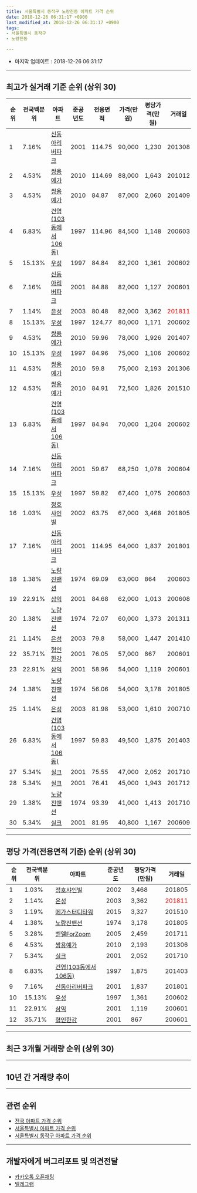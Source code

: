 ```yaml
---
title: 서울특별시 동작구 노량진동 아파트 가격 순위
date: 2018-12-26 06:31:17 +0900
last_modified_at: 2018-12-26 06:31:17 +0900
tags:
- 서울특별시 동작구
- 노량진동

---
```


* 마지막 업데이트 : 2018-12-26 06:31:17

---

## 최고가 실거래 기준 순위 (상위 30)


|순위|전국백분위|아파트|준공년도|전용면적|가격(만원)|평당가격(만원)|거래일|
|---|---|---|---|---|---|---|---|
|1|7.16%|[신동아리버파크](https://search.naver.com/search.naver?query=%EC%84%9C%EC%9A%B8%ED%8A%B9%EB%B3%84%EC%8B%9C+%EB%8F%99%EC%9E%91%EA%B5%AC+%EB%85%B8%EB%9F%89%EC%A7%84%EB%8F%99+%EC%8B%A0%EB%8F%99%EC%95%84%EB%A6%AC%EB%B2%84%ED%8C%8C%ED%81%AC)|2001|114.75|90,000|1,230|201308|
|2|4.53%|[쌍용예가](https://search.naver.com/search.naver?query=%EC%84%9C%EC%9A%B8%ED%8A%B9%EB%B3%84%EC%8B%9C+%EB%8F%99%EC%9E%91%EA%B5%AC+%EB%85%B8%EB%9F%89%EC%A7%84%EB%8F%99+%EC%8C%8D%EC%9A%A9%EC%98%88%EA%B0%80)|2010|114.69|88,000|1,643|201012|
|3|4.53%|[쌍용예가](https://search.naver.com/search.naver?query=%EC%84%9C%EC%9A%B8%ED%8A%B9%EB%B3%84%EC%8B%9C+%EB%8F%99%EC%9E%91%EA%B5%AC+%EB%85%B8%EB%9F%89%EC%A7%84%EB%8F%99+%EC%8C%8D%EC%9A%A9%EC%98%88%EA%B0%80)|2010|84.87|87,000|2,060|201409|
|4|6.83%|[건영(103동에서106동)](https://search.naver.com/search.naver?query=%EC%84%9C%EC%9A%B8%ED%8A%B9%EB%B3%84%EC%8B%9C+%EB%8F%99%EC%9E%91%EA%B5%AC+%EB%85%B8%EB%9F%89%EC%A7%84%EB%8F%99+%EA%B1%B4%EC%98%81%28103%EB%8F%99%EC%97%90%EC%84%9C106%EB%8F%99%29)|1997|114.96|84,500|1,148|200603|
|5|15.13%|[우성](https://search.naver.com/search.naver?query=%EC%84%9C%EC%9A%B8%ED%8A%B9%EB%B3%84%EC%8B%9C+%EB%8F%99%EC%9E%91%EA%B5%AC+%EB%85%B8%EB%9F%89%EC%A7%84%EB%8F%99+%EC%9A%B0%EC%84%B1)|1997|84.84|82,200|1,361|200602|
|6|7.16%|[신동아리버파크](https://search.naver.com/search.naver?query=%EC%84%9C%EC%9A%B8%ED%8A%B9%EB%B3%84%EC%8B%9C+%EB%8F%99%EC%9E%91%EA%B5%AC+%EB%85%B8%EB%9F%89%EC%A7%84%EB%8F%99+%EC%8B%A0%EB%8F%99%EC%95%84%EB%A6%AC%EB%B2%84%ED%8C%8C%ED%81%AC)|2001|84.88|82,000|1,127|200601|
|7|1.14%|[은성](https://search.naver.com/search.naver?query=%EC%84%9C%EC%9A%B8%ED%8A%B9%EB%B3%84%EC%8B%9C+%EB%8F%99%EC%9E%91%EA%B5%AC+%EB%85%B8%EB%9F%89%EC%A7%84%EB%8F%99+%EC%9D%80%EC%84%B1)|2003|80.48|82,000|3,362|<span style="color:red">201811</span>|
|8|15.13%|[우성](https://search.naver.com/search.naver?query=%EC%84%9C%EC%9A%B8%ED%8A%B9%EB%B3%84%EC%8B%9C+%EB%8F%99%EC%9E%91%EA%B5%AC+%EB%85%B8%EB%9F%89%EC%A7%84%EB%8F%99+%EC%9A%B0%EC%84%B1)|1997|124.77|80,000|1,171|200602|
|9|4.53%|[쌍용예가](https://search.naver.com/search.naver?query=%EC%84%9C%EC%9A%B8%ED%8A%B9%EB%B3%84%EC%8B%9C+%EB%8F%99%EC%9E%91%EA%B5%AC+%EB%85%B8%EB%9F%89%EC%A7%84%EB%8F%99+%EC%8C%8D%EC%9A%A9%EC%98%88%EA%B0%80)|2010|59.96|78,000|1,926|201407|
|10|15.13%|[우성](https://search.naver.com/search.naver?query=%EC%84%9C%EC%9A%B8%ED%8A%B9%EB%B3%84%EC%8B%9C+%EB%8F%99%EC%9E%91%EA%B5%AC+%EB%85%B8%EB%9F%89%EC%A7%84%EB%8F%99+%EC%9A%B0%EC%84%B1)|1997|84.96|75,000|1,106|200602|
|11|4.53%|[쌍용예가](https://search.naver.com/search.naver?query=%EC%84%9C%EC%9A%B8%ED%8A%B9%EB%B3%84%EC%8B%9C+%EB%8F%99%EC%9E%91%EA%B5%AC+%EB%85%B8%EB%9F%89%EC%A7%84%EB%8F%99+%EC%8C%8D%EC%9A%A9%EC%98%88%EA%B0%80)|2010|59.8|75,000|2,193|201306|
|12|4.53%|[쌍용예가](https://search.naver.com/search.naver?query=%EC%84%9C%EC%9A%B8%ED%8A%B9%EB%B3%84%EC%8B%9C+%EB%8F%99%EC%9E%91%EA%B5%AC+%EB%85%B8%EB%9F%89%EC%A7%84%EB%8F%99+%EC%8C%8D%EC%9A%A9%EC%98%88%EA%B0%80)|2010|84.91|72,500|1,826|201510|
|13|6.83%|[건영(103동에서106동)](https://search.naver.com/search.naver?query=%EC%84%9C%EC%9A%B8%ED%8A%B9%EB%B3%84%EC%8B%9C+%EB%8F%99%EC%9E%91%EA%B5%AC+%EB%85%B8%EB%9F%89%EC%A7%84%EB%8F%99+%EA%B1%B4%EC%98%81%28103%EB%8F%99%EC%97%90%EC%84%9C106%EB%8F%99%29)|1997|84.94|70,000|1,204|200602|
|14|7.16%|[신동아리버파크](https://search.naver.com/search.naver?query=%EC%84%9C%EC%9A%B8%ED%8A%B9%EB%B3%84%EC%8B%9C+%EB%8F%99%EC%9E%91%EA%B5%AC+%EB%85%B8%EB%9F%89%EC%A7%84%EB%8F%99+%EC%8B%A0%EB%8F%99%EC%95%84%EB%A6%AC%EB%B2%84%ED%8C%8C%ED%81%AC)|2001|59.67|68,250|1,078|200604|
|15|15.13%|[우성](https://search.naver.com/search.naver?query=%EC%84%9C%EC%9A%B8%ED%8A%B9%EB%B3%84%EC%8B%9C+%EB%8F%99%EC%9E%91%EA%B5%AC+%EB%85%B8%EB%9F%89%EC%A7%84%EB%8F%99+%EC%9A%B0%EC%84%B1)|1997|59.82|67,400|1,075|200603|
|16|1.03%|[정호샤인빌](https://search.naver.com/search.naver?query=%EC%84%9C%EC%9A%B8%ED%8A%B9%EB%B3%84%EC%8B%9C+%EB%8F%99%EC%9E%91%EA%B5%AC+%EB%85%B8%EB%9F%89%EC%A7%84%EB%8F%99+%EC%A0%95%ED%98%B8%EC%83%A4%EC%9D%B8%EB%B9%8C)|2002|63.75|67,000|3,468|201805|
|17|7.16%|[신동아리버파크](https://search.naver.com/search.naver?query=%EC%84%9C%EC%9A%B8%ED%8A%B9%EB%B3%84%EC%8B%9C+%EB%8F%99%EC%9E%91%EA%B5%AC+%EB%85%B8%EB%9F%89%EC%A7%84%EB%8F%99+%EC%8B%A0%EB%8F%99%EC%95%84%EB%A6%AC%EB%B2%84%ED%8C%8C%ED%81%AC)|2001|114.95|64,000|1,837|201801|
|18|1.38%|[노량진맨션](https://search.naver.com/search.naver?query=%EC%84%9C%EC%9A%B8%ED%8A%B9%EB%B3%84%EC%8B%9C+%EB%8F%99%EC%9E%91%EA%B5%AC+%EB%85%B8%EB%9F%89%EC%A7%84%EB%8F%99+%EB%85%B8%EB%9F%89%EC%A7%84%EB%A7%A8%EC%85%98)|1974|69.09|63,000|864|200603|
|19|22.91%|[삼익](https://search.naver.com/search.naver?query=%EC%84%9C%EC%9A%B8%ED%8A%B9%EB%B3%84%EC%8B%9C+%EB%8F%99%EC%9E%91%EA%B5%AC+%EB%85%B8%EB%9F%89%EC%A7%84%EB%8F%99+%EC%82%BC%EC%9D%B5)|2001|84.68|62,000|1,013|200608|
|20|1.38%|[노량진맨션](https://search.naver.com/search.naver?query=%EC%84%9C%EC%9A%B8%ED%8A%B9%EB%B3%84%EC%8B%9C+%EB%8F%99%EC%9E%91%EA%B5%AC+%EB%85%B8%EB%9F%89%EC%A7%84%EB%8F%99+%EB%85%B8%EB%9F%89%EC%A7%84%EB%A7%A8%EC%85%98)|1974|72.07|60,000|1,373|201311|
|21|1.14%|[은성](https://search.naver.com/search.naver?query=%EC%84%9C%EC%9A%B8%ED%8A%B9%EB%B3%84%EC%8B%9C+%EB%8F%99%EC%9E%91%EA%B5%AC+%EB%85%B8%EB%9F%89%EC%A7%84%EB%8F%99+%EC%9D%80%EC%84%B1)|2003|79.8|58,000|1,447|201410|
|22|35.71%|[형인한강](https://search.naver.com/search.naver?query=%EC%84%9C%EC%9A%B8%ED%8A%B9%EB%B3%84%EC%8B%9C+%EB%8F%99%EC%9E%91%EA%B5%AC+%EB%85%B8%EB%9F%89%EC%A7%84%EB%8F%99+%ED%98%95%EC%9D%B8%ED%95%9C%EA%B0%95)|2001|76.05|57,000|867|200601|
|23|22.91%|[삼익](https://search.naver.com/search.naver?query=%EC%84%9C%EC%9A%B8%ED%8A%B9%EB%B3%84%EC%8B%9C+%EB%8F%99%EC%9E%91%EA%B5%AC+%EB%85%B8%EB%9F%89%EC%A7%84%EB%8F%99+%EC%82%BC%EC%9D%B5)|2001|58.96|54,000|1,119|200601|
|24|1.38%|[노량진맨션](https://search.naver.com/search.naver?query=%EC%84%9C%EC%9A%B8%ED%8A%B9%EB%B3%84%EC%8B%9C+%EB%8F%99%EC%9E%91%EA%B5%AC+%EB%85%B8%EB%9F%89%EC%A7%84%EB%8F%99+%EB%85%B8%EB%9F%89%EC%A7%84%EB%A7%A8%EC%85%98)|1974|56.06|54,000|3,178|201805|
|25|1.14%|[은성](https://search.naver.com/search.naver?query=%EC%84%9C%EC%9A%B8%ED%8A%B9%EB%B3%84%EC%8B%9C+%EB%8F%99%EC%9E%91%EA%B5%AC+%EB%85%B8%EB%9F%89%EC%A7%84%EB%8F%99+%EC%9D%80%EC%84%B1)|2003|81.98|53,000|1,610|200710|
|26|6.83%|[건영(103동에서106동)](https://search.naver.com/search.naver?query=%EC%84%9C%EC%9A%B8%ED%8A%B9%EB%B3%84%EC%8B%9C+%EB%8F%99%EC%9E%91%EA%B5%AC+%EB%85%B8%EB%9F%89%EC%A7%84%EB%8F%99+%EA%B1%B4%EC%98%81%28103%EB%8F%99%EC%97%90%EC%84%9C106%EB%8F%99%29)|1997|59.83|49,500|1,875|201403|
|27|5.34%|[실크](https://search.naver.com/search.naver?query=%EC%84%9C%EC%9A%B8%ED%8A%B9%EB%B3%84%EC%8B%9C+%EB%8F%99%EC%9E%91%EA%B5%AC+%EB%85%B8%EB%9F%89%EC%A7%84%EB%8F%99+%EC%8B%A4%ED%81%AC)|2001|75.55|47,000|2,052|201710|
|28|5.34%|[실크](https://search.naver.com/search.naver?query=%EC%84%9C%EC%9A%B8%ED%8A%B9%EB%B3%84%EC%8B%9C+%EB%8F%99%EC%9E%91%EA%B5%AC+%EB%85%B8%EB%9F%89%EC%A7%84%EB%8F%99+%EC%8B%A4%ED%81%AC)|2001|76.41|45,000|1,943|201712|
|29|1.38%|[노량진맨션](https://search.naver.com/search.naver?query=%EC%84%9C%EC%9A%B8%ED%8A%B9%EB%B3%84%EC%8B%9C+%EB%8F%99%EC%9E%91%EA%B5%AC+%EB%85%B8%EB%9F%89%EC%A7%84%EB%8F%99+%EB%85%B8%EB%9F%89%EC%A7%84%EB%A7%A8%EC%85%98)|1974|93.39|41,000|1,413|201710|
|30|5.34%|[실크](https://search.naver.com/search.naver?query=%EC%84%9C%EC%9A%B8%ED%8A%B9%EB%B3%84%EC%8B%9C+%EB%8F%99%EC%9E%91%EA%B5%AC+%EB%85%B8%EB%9F%89%EC%A7%84%EB%8F%99+%EC%8B%A4%ED%81%AC)|2001|81.95|40,800|1,167|200609|


---

## 평당 가격(전용면적 기준) 순위 (상위 30)


|순위|전국백분위|아파트|준공년도|평당가격(만원)|거래일|
|---|---|---|---|---|---|
|1|1.03%|[정호샤인빌](https://search.naver.com/search.naver?query=%EC%84%9C%EC%9A%B8%ED%8A%B9%EB%B3%84%EC%8B%9C+%EB%8F%99%EC%9E%91%EA%B5%AC+%EB%85%B8%EB%9F%89%EC%A7%84%EB%8F%99+%EC%A0%95%ED%98%B8%EC%83%A4%EC%9D%B8%EB%B9%8C)|2002|3,468|201805|
|2|1.14%|[은성](https://search.naver.com/search.naver?query=%EC%84%9C%EC%9A%B8%ED%8A%B9%EB%B3%84%EC%8B%9C+%EB%8F%99%EC%9E%91%EA%B5%AC+%EB%85%B8%EB%9F%89%EC%A7%84%EB%8F%99+%EC%9D%80%EC%84%B1)|2003|3,362|<span style="color:red">201811</span>|
|3|1.19%|[메가스터디타워](https://search.naver.com/search.naver?query=%EC%84%9C%EC%9A%B8%ED%8A%B9%EB%B3%84%EC%8B%9C+%EB%8F%99%EC%9E%91%EA%B5%AC+%EB%85%B8%EB%9F%89%EC%A7%84%EB%8F%99+%EB%A9%94%EA%B0%80%EC%8A%A4%ED%84%B0%EB%94%94%ED%83%80%EC%9B%8C)|2015|3,327|201510|
|4|1.38%|[노량진맨션](https://search.naver.com/search.naver?query=%EC%84%9C%EC%9A%B8%ED%8A%B9%EB%B3%84%EC%8B%9C+%EB%8F%99%EC%9E%91%EA%B5%AC+%EB%85%B8%EB%9F%89%EC%A7%84%EB%8F%99+%EB%85%B8%EB%9F%89%EC%A7%84%EB%A7%A8%EC%85%98)|1974|3,178|201805|
|5|3.28%|[벧엘ForZoom](https://search.naver.com/search.naver?query=%EC%84%9C%EC%9A%B8%ED%8A%B9%EB%B3%84%EC%8B%9C+%EB%8F%99%EC%9E%91%EA%B5%AC+%EB%85%B8%EB%9F%89%EC%A7%84%EB%8F%99+%EB%B2%A7%EC%97%98ForZoom)|2005|2,459|201711|
|6|4.53%|[쌍용예가](https://search.naver.com/search.naver?query=%EC%84%9C%EC%9A%B8%ED%8A%B9%EB%B3%84%EC%8B%9C+%EB%8F%99%EC%9E%91%EA%B5%AC+%EB%85%B8%EB%9F%89%EC%A7%84%EB%8F%99+%EC%8C%8D%EC%9A%A9%EC%98%88%EA%B0%80)|2010|2,193|201306|
|7|5.34%|[실크](https://search.naver.com/search.naver?query=%EC%84%9C%EC%9A%B8%ED%8A%B9%EB%B3%84%EC%8B%9C+%EB%8F%99%EC%9E%91%EA%B5%AC+%EB%85%B8%EB%9F%89%EC%A7%84%EB%8F%99+%EC%8B%A4%ED%81%AC)|2001|2,052|201710|
|8|6.83%|[건영(103동에서106동)](https://search.naver.com/search.naver?query=%EC%84%9C%EC%9A%B8%ED%8A%B9%EB%B3%84%EC%8B%9C+%EB%8F%99%EC%9E%91%EA%B5%AC+%EB%85%B8%EB%9F%89%EC%A7%84%EB%8F%99+%EA%B1%B4%EC%98%81%28103%EB%8F%99%EC%97%90%EC%84%9C106%EB%8F%99%29)|1997|1,875|201403|
|9|7.16%|[신동아리버파크](https://search.naver.com/search.naver?query=%EC%84%9C%EC%9A%B8%ED%8A%B9%EB%B3%84%EC%8B%9C+%EB%8F%99%EC%9E%91%EA%B5%AC+%EB%85%B8%EB%9F%89%EC%A7%84%EB%8F%99+%EC%8B%A0%EB%8F%99%EC%95%84%EB%A6%AC%EB%B2%84%ED%8C%8C%ED%81%AC)|2001|1,837|201801|
|10|15.13%|[우성](https://search.naver.com/search.naver?query=%EC%84%9C%EC%9A%B8%ED%8A%B9%EB%B3%84%EC%8B%9C+%EB%8F%99%EC%9E%91%EA%B5%AC+%EB%85%B8%EB%9F%89%EC%A7%84%EB%8F%99+%EC%9A%B0%EC%84%B1)|1997|1,361|200602|
|11|22.91%|[삼익](https://search.naver.com/search.naver?query=%EC%84%9C%EC%9A%B8%ED%8A%B9%EB%B3%84%EC%8B%9C+%EB%8F%99%EC%9E%91%EA%B5%AC+%EB%85%B8%EB%9F%89%EC%A7%84%EB%8F%99+%EC%82%BC%EC%9D%B5)|2001|1,119|200601|
|12|35.71%|[형인한강](https://search.naver.com/search.naver?query=%EC%84%9C%EC%9A%B8%ED%8A%B9%EB%B3%84%EC%8B%9C+%EB%8F%99%EC%9E%91%EA%B5%AC+%EB%85%B8%EB%9F%89%EC%A7%84%EB%8F%99+%ED%98%95%EC%9D%B8%ED%95%9C%EA%B0%95)|2001|867|200601|


---

## 최근 3개월 거래량 순위 (상위 30)


<div style="width:100%;">
    <canvas id="deal_count_ranking" height="250"></canvas>
</div>


<script>
new Chart(document.getElementById("deal_count_ranking"), {
    type: 'horizontalBar',
    data: {
        labels: ['신동아리버파크', '메가스터디타워', '우성', '은성'],
        datasets: [{
            label: '실거래 수',
            data: [4, 3, 2, 1],
            borderColor: "rgba(255, 0, 128, 1)",
            backgroundColor: "rgba(255, 0, 128, 0.5)",
            fill: false,
        }]
    },
    options: {
        responsive: true,
        title: {
            display: true,
            text: '최근 3개월 거래량 순위'
        },
        tooltips: {
            mode: 'index',
            intersect: false,
            callbacks: {
                title: function(tooltipItems, data) {
                    return "실거래 수:";
                },
                label: function(tooltipItem, data) {
                    return data.labels[tooltipItem.index] + ": " + tooltipItem.xLabel;
                }
            }
        },
        hover: {
            mode: 'nearest',
            intersect: true
        },
        scales: {
            xAxes: [{
                display: true,
                scaleLabel: {
                    display: true,
                    labelString: '실거래 수'
                },
                ticks: {
                    suggestedMin: 0,
                }
            }],
            yAxes: [{
                display: true,
                ticks: {
                    autoSkip: false,
                    callback: function(value, index, values) {
                        if (value.length > 15)
                            return value.substr(0, 13) + "...";
                        else
                            return value;
                    }
                },
                scaleLabel: {
                    display: false,
                }
            }]
        }
    }
});

</script>


---

## 10년 간 거래량 추이


<div style="width:100%;">
    <canvas id="deal_progress" height="250"></canvas>
</div>

<script>
new Chart(document.getElementById("deal_progress"), {
    type: 'line',
    data: {
        labels: ['200812','200901','200902','200903','200904','200905','200906','200907','200908','200909','200910','200911','200912','201001','201002','201003','201004','201005','201006','201007','201008','201009','201010','201011','201012','201101','201102','201103','201104','201105','201106','201107','201108','201109','201110','201111','201112','201201','201202','201203','201204','201205','201206','201207','201208','201209','201210','201211','201212','201301','201302','201303','201304','201305','201306','201307','201308','201309','201310','201311','201312','201401','201402','201403','201404','201405','201406','201407','201408','201409','201410','201411','201412','201501','201502','201503','201504','201505','201506','201507','201508','201509','201510','201511','201512','201601','201602','201603','201604','201605','201606','201607','201608','201609','201610','201611','201612','201701','201702','201703','201704','201705','201706','201707','201708','201709','201710','201711','201712','201801','201802','201803','201804','201805','201806','201807','201808','201809','201810','201811','201812'],
        datasets: [{
            label: '실거래 수',
            pointRadius: 1,
            data: [2, 11, 7, 9, 23, 5, 22, 24, 23, 16, 8, 9, 10, 9, 1, 2, 2, 2, 3, 2, 0, 4, 7, 17, 16, 24, 9, 12, 12, 11, 8, 12, 11, 7, 13, 7, 9, 4, 16, 10, 9, 10, 8, 8, 8, 6, 11, 11, 4, 8, 9, 13, 17, 20, 10, 6, 12, 15, 26, 18, 12, 25, 21, 23, 15, 12, 12, 13, 16, 18, 21, 15, 15, 22, 31, 54, 33, 39, 31, 33, 20, 136, 44, 23, 9, 7, 16, 36, 22, 30, 51, 34, 30, 39, 39, 13, 7, 12, 17, 24, 21, 43, 43, 40, 14, 16, 31, 26, 34, 41, 23, 26, 11, 18, 14, 26, 23, 7, 8, 2, 0],
            borderColor: "rgba(255, 201, 14, 1)",
            backgroundColor: "rgba(255, 201, 14, 0.5)",
            fill: true,
        }]
    },
    options: {
        responsive: true,
        title: {
            display: true,
            text: '10년간 거래량 추이'
        },
        tooltips: {
            mode: 'index',
            intersect: false,
        },
        hover: {
            mode: 'nearest',
            intersect: true
        },
        scales: {
            xAxes: [{
                display: true,
                scaleLabel: {
                    display: true,
                    labelString: '년/월'
                }
            }],
            yAxes: [{
                display: true,
                ticks: {
                    suggestedMin: 0,
                },
                scaleLabel: {
                    display: true,
                    labelString: '실거래 수'
                }
            }]
        }
    }
});

</script>


---

## 관련 순위

- [전국 아파트 가격 순위](https://inasie.github.io/apt-ranking/전국)
- [서울특별시 아파트 가격 순위](https://inasie.github.io/apt-ranking/서울특별시)
- [서울특별시 동작구 아파트 가격 순위](https://inasie.github.io/apt-ranking/서울특별시-동작구)


---

## 개발자에게 버그리포트 및 의견전달

- [카카오톡 오픈채팅](https://open.kakao.com/o/gLJUAP4)
- [텔레그램](https://t.me/inasie)

